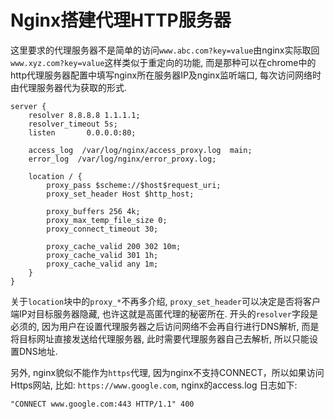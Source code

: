# Nginx搭建代理HTTP服务器

这里要求的代理服务器不是简单的访问`www.abc.com?key=value`由nginx实际取回`www.xyz.com?key=value`这样类似于重定向的功能, 而是那种可以在chrome中的http代理服务器配置中填写nginx所在服务器IP及nginx监听端口, 每次访问网络时由代理服务器代为获取的形式.

```shell
server {
    resolver 8.8.8.8 1.1.1.1;
    resolver_timeout 5s;
    listen       0.0.0.0:80;

    access_log  /var/log/nginx/access_proxy.log  main;
    error_log  /var/log/nginx/error_proxy.log;

    location / {
        proxy_pass $scheme://$host$request_uri;
        proxy_set_header Host $http_host;

        proxy_buffers 256 4k;
        proxy_max_temp_file_size 0;
        proxy_connect_timeout 30;

        proxy_cache_valid 200 302 10m;
        proxy_cache_valid 301 1h;
        proxy_cache_valid any 1m;
    }
}
```

关于`location`块中的`proxy_*`不再多介绍, `proxy_set_header`可以决定是否将客户端IP对目标服务器隐藏, 也许这就是高匿代理的秘密所在. 开头的`resolver`字段是必须的, 因为用户在设置代理服务器之后访问网络不会再自行进行DNS解析, 而是将目标网址直接发送给代理服务器, 此时需要代理服务器自己去解析, 所以只能设置DNS地址.

另外, nginx貌似不能作为`https`代理, 因为nginx不支持CONNECT，所以如果访问Https网站, 比如: `https://www.google.com`, nginx的access.log 日志如下:

```shell
"CONNECT www.google.com:443 HTTP/1.1" 400
```